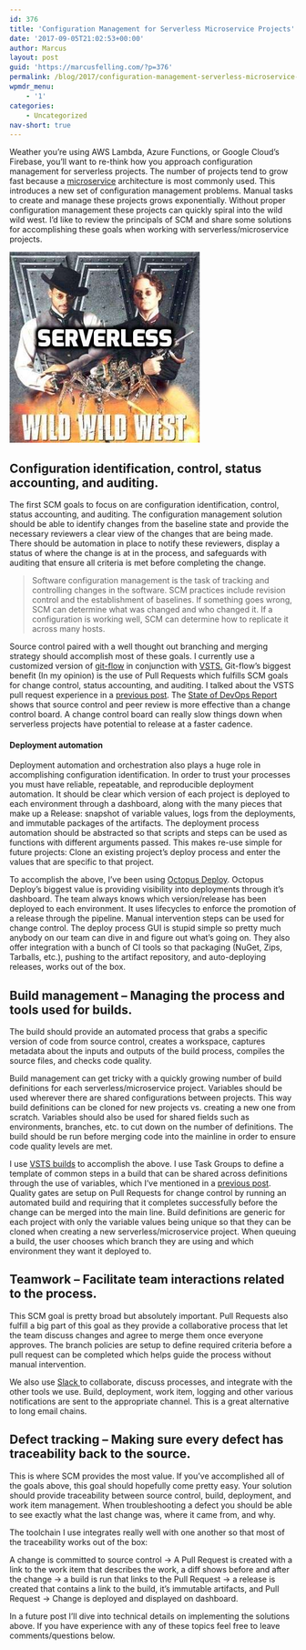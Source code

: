 ```yaml
---
id: 376
title: 'Configuration Management for Serverless Microservice Projects'
date: '2017-09-05T21:02:53+00:00'
author: Marcus
layout: post
guid: 'https://marcusfelling.com/?p=376'
permalink: /blog/2017/configuration-management-serverless-microservice-projects/
wpmdr_menu:
    - '1'
categories:
    - Uncategorized
nav-short: true
---
```


Weather you’re using AWS Lambda, Azure Functions, or Google Cloud’s Firebase, you’ll want to re-think how you approach configuration management for serverless projects. The number of projects tend to grow fast because a [microservice](https://martinfowler.com/articles/microservices.html) architecture is most commonly used. This introduces a new set of configuration management problems. Manual tasks to create and manage these projects grows exponentially. Without proper configuration management these projects can quickly spiral into the wild wild west. I’d like to review the principals of SCM and share some solutions for accomplishing these goals when working with serverless/microservice projects.

![Serverless Microservices Configuration Management](/content/uploads/2017/09/ServerlessMicroserviceConfigurationManagement.jpg)

## Configuration identification, control, status accounting, and auditing.

The first SCM goals to focus on are configuration identification, control, status accounting, and auditing. The configuration management solution should be able to identify changes from the baseline state and provide the necessary reviewers a clear view of the changes that are being made. There should be automation in place to notify these reviewers, display a status of where the change is at in the process, and safeguards with auditing that ensure all criteria is met before completing the change.

> Software configuration management is the task of tracking and controlling changes in the software. SCM practices include revision control and the establishment of baselines. If something goes wrong, SCM can determine what was changed and who changed it. If a configuration is working well, SCM can determine how to replicate it across many hosts.

Source control paired with a well thought out branching and merging strategy should accomplish most of these goals. I currently use a customized version of [git-flow](http://nvie.com/posts/a-successful-git-branching-model/) in conjunction with [VSTS.](https://www.visualstudio.com/team-services/) Git-flow’s biggest benefit (In my opinion) is the use of Pull Requests which fulfills SCM goals for change control, status accounting, and auditing. I talked about the VSTS pull request experience in a [previous post](https://marcusfelling.com/blog/2017/gitflow-visual-studio-team-services/). The [State of DevOps Report](https://puppet.com/resources/whitepaper/2014-state-devops-report) shows that source control and peer review is more effective than a change control board. A change control board can really slow things down when serverless projects have potential to release at a faster cadence.

#### Deployment automation

Deployment automation and orchestration also plays a huge role in accomplishing configuration identification. In order to trust your processes you must have reliable, repeatable, and reproducible deployment automation. It should be clear which version of each project is deployed to each environment through a dashboard, along with the many pieces that make up a Release: snapshot of variable values, logs from the deployments, and immutable packages of the artifacts. The deployment process automation should be abstracted so that scripts and steps can be used as functions with different arguments passed. This makes re-use simple for future projects: Clone an existing project’s deploy process and enter the values that are specific to that project.

To accomplish the above, I’ve been using [Octopus Deploy](https://octopus.com/). Octopus Deploy’s biggest value is providing visibility into deployments through it’s dashboard. The team always knows which version/release has been deployed to each environment. It uses lifecycles to enforce the promotion of a release through the pipeline. Manual intervention steps can be used for change control. The deploy process GUI is stupid simple so pretty much anybody on our team can dive in and figure out what’s going on. They also offer integration with a bunch of CI tools so that packaging (NuGet, Zips, Tarballs, etc.), pushing to the artifact repository, and auto-deploying releases, works out of the box.

## Build management – Managing the process and tools used for builds.

The build should provide an automated process that grabs a specific version of code from source control, creates a workspace, captures metadata about the inputs and outputs of the build process, compiles the source files, and checks code quality.

Build management can get tricky with a quickly growing number of build definitions for each serverless/microservice project. Variables should be used wherever there are shared configurations between projects. This way build definitions can be cloned for new projects vs. creating a new one from scratch. Variables should also be used for shared fields such as environments, branches, etc. to cut down on the number of definitions. The build should be run before merging code into the mainline in order to ensure code quality levels are met.

I use [VSTS builds](https://www.visualstudio.com/team-services/continuous-integration/) to accomplish the above. I use Task Groups to define a template of common steps in a build that can be shared across definitions through the use of variables, which I’ve mentioned in a [previous post](https://marcusfelling.com/blog/2017/using-task-groups-tfsvsts/). Quality gates are setup on Pull Requests for change control by running an automated build and requiring that it completes successfully before the change can be merged into the main line. Build definitions are generic for each project with only the variable values being unique so that they can be cloned when creating a new serverless/microservice project. When queuing a build, the user chooses which branch they are using and which environment they want it deployed to.

## Teamwork – Facilitate team interactions related to the process.

This SCM goal is pretty broad but absolutely important. Pull Requests also fulfill a big part of this goal as they provide a collaborative process that let the team discuss changes and agree to merge them once everyone approves. The branch policies are setup to define required criteria before a pull request can be completed which helps guide the process without manual intervention.

We also use [Slack ](https://slack.com/)to collaborate, discuss processes, and integrate with the other tools we use. Build, deployment, work item, logging and other various notifications are sent to the appropriate channel. This is a great alternative to long email chains.

## Defect tracking – Making sure every defect has traceability back to the source.

This is where SCM provides the most value. If you’ve accomplished all of the goals above, this goal should hopefully come pretty easy. Your solution should provide traceability between source control, build, deployment, and work item management. When troubleshooting a defect you should be able to see exactly what the last change was, where it came from, and why.

The toolchain I use integrates really well with one another so that most of the traceability works out of the box:

A change is committed to source control -> A Pull Request is created with a link to the work item that describes the work, a diff shows before and after the change -> a build is run that links to the Pull Request -> a release is created that contains a link to the build, it’s immutable artifacts, and Pull Request -> Change is deployed and displayed on dashboard.

In a future post I’ll dive into technical details on implementing the solutions above. If you have experience with any of these topics feel free to leave comments/questions below.